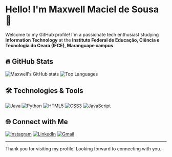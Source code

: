 # Hello! I'm Maxwell Maciel de Sousa 🌟

Welcome to my GitHub profile! I'm a passionate tech enthusiast studying **Information Technology** at the **Instituto Federal de Educação, Ciência e Tecnologia do Ceará (IFCE), Maranguape campus**.

## 🔥 GitHub Stats
![Maxwell's GitHub stats](https://github-readme-stats.vercel.app/api?username=SeuNomeDeUsuario&show_icons=true&theme=radical)
![Top Languages](https://github-readme-stats.vercel.app/api/top-langs/?username=SeuNomeDeUsuario&layout=compact&theme=radical)

## 🛠️ Technologies & Tools
![Java](https://img.icons8.com/color/48/000000/java.png)
![Python](https://img.icons8.com/color/48/000000/python.png)
![HTML5](https://img.icons8.com/color/48/000000/html-5.png)
![CSS3](https://img.icons8.com/color/48/000000/css3.png)
![JavaScript](https://img.icons8.com/color/48/000000/javascript.png)

## 🌐 Connect with Me
[![Instagram](https://img.icons8.com/fluency/48/000000/instagram-new.png)](https://instagram.com/maxsksr)
[![LinkedIn](https://img.icons8.com/fluency/48/000000/linkedin.png)](https://linkedin.com/in/seu-perfil)
[![Gmail](https://img.icons8.com/fluency/48/000000/gmail.png)](mailto:sousamaciel@aluno.ifce.edu.br)

---

Thank you for visiting my profile! Looking forward to connecting with you.
